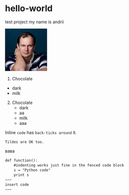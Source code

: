 # hello-world 
test project
my name is andrii

![alt text](photo.png "Title Text")

1. Chocolate
  - dark
  - milk
2. Chocolate
   - dark
   - аа
    - milk
    - ааа
   
Inline `code` has `back-ticks around` it.
~~~
Tildes are OK too.
~~~
вава
```
def function():
    #indenting works just fine in the fenced code block
    s = "Python code"
    print s
~~~
insert code
~~~
